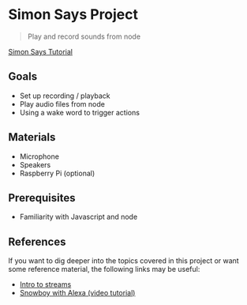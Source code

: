 # Simon Says Project

> Play and record sounds from node

[Simon Says Tutorial](./simonsays.md)

## Goals

- Set up recording / playback
- Play audio files from node
- Using a wake word to trigger actions

## Materials

- Microphone
- Speakers
- Raspberry Pi (optional)

## Prerequisites

- Familiarity with Javascript and node

## References

If you want to dig deeper into the topics covered in this project or want some reference material, the following links may be useful:

- [Intro to streams](https://stackabuse.com/introduction-to-node-js-streams/)
- [Snowboy with Alexa (video tutorial)](https://www.youtube.com/watch?v=wiLEr6TeE58)
